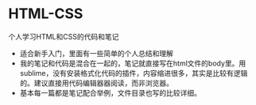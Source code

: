# HTML-CSS
个人学习HTML和CSS的代码和笔记

- 适合新手入门，里面有一些简单的个人总结和理解 
- 我的笔记和代码是混合在一起的，笔记就直接写在html文件的body里。用sublime，没有安装格式化代码的插件，内容缩进很多，其实是比较有逻辑的。建议直接用代码编辑器器阅读，而非浏览器。
- 基本每一篇都是笔记配合举例，文件目录也写的比较详细。